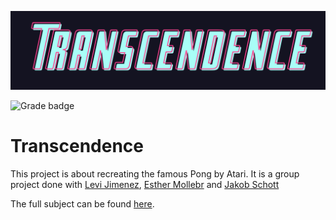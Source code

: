 ![Transcendence logo](assets/42_project_banner.png)

![Grade badge](https://img.shields.io/badge/TBC-004d40?label=final%20grade&labelColor=151515&logo=data:image/svg%2bxml;base64,PHN2ZyB4bWxucz0iaHR0cDovL3d3dy53My5vcmcvMjAwMC9zdmciIGhlaWdodD0iMjRweCIgdmlld0JveD0iMCAwIDI0IDI0IiB3aWR0aD0iMjRweCIgZmlsbD0iI0ZGRkZGRiI+PHBhdGggZD0iTTAgMGgyNHYyNEgweiIgZmlsbD0ibm9uZSIvPjxwYXRoIGQ9Ik0xMiAxNy4yN0wxOC4xOCAyMWwtMS42NC03LjAzTDIyIDkuMjRsLTcuMTktLjYxTDEyIDIgOS4xOSA4LjYzIDIgOS4yNGw1LjQ2IDQuNzNMNS44MiAyMXoiLz48L3N2Zz4=)

# Transcendence

This project is about recreating the famous Pong by Atari.
It is a group project done with [Levi Jimenez](https://github.com/lejimene), [Esther Mollebr](https://github.com/emollebr) and [Jakob Schott](https://github.com/jakobsitory)

The full subject can be found [here](assets/en.subject.pdf).
